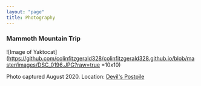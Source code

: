 ```yaml
---
layout: "page"
title: Photography
---
```


### Mammoth Mountain Trip

![Image of Yaktocat](https://github.com/colinfitzgerald328/colinfitzgerald328.github.io/blob/master/images/DSC_0196.JPG?raw=true =10x10)

Photo captured August 2020. Location: [Devil's Postpile](https://www.google.com/maps/place/Devils+Postpile+National+Monument/@37.6251062,-119.0871393,17z/data=!3m1!4b1!4m5!3m4!1s0x809672fe7d5a369d:0x9a5f7b427fb58dc5!8m2!3d37.6251062!4d-119.0849506)
